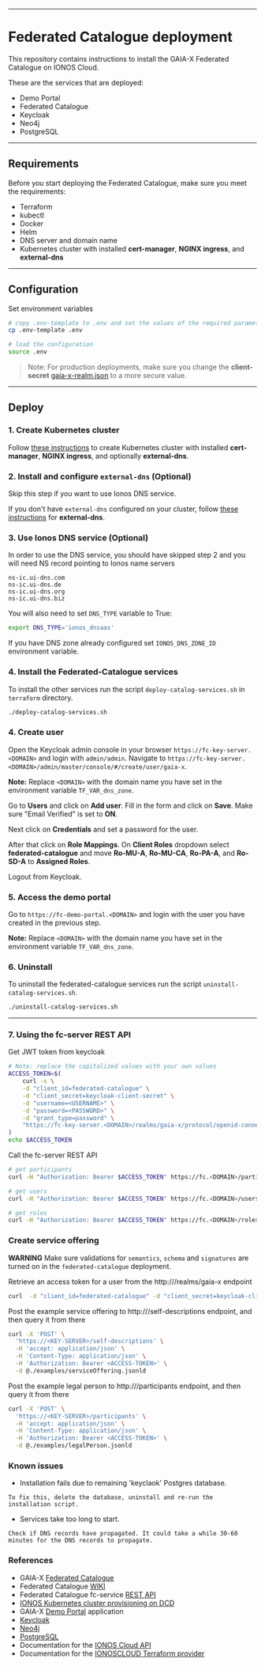 ***
# Federated Catalogue deployment

This repository contains instructions to install the GAIA-X Federated Catalogue on IONOS Cloud.

These are the services that are deployed:
- Demo Portal
- Federated Catalogue
- Keycloak
- Neo4j
- PostgreSQL
***

## Requirements

Before you start deploying the Federated Catalogue, make sure you meet the requirements:
- Terraform
- kubectl
- Docker
- Helm
- DNS server and domain name
- Kubernetes cluster with installed **cert-manager**, **NGINX ingress**, and **external-dns**

***

## Configuration
Set environment variables

```sh
# copy .env-template to .env and set the values of the required parameters
cp .env-template .env

# load the configuration
source .env
```
> Note: For production deployments, make sure you change the **client-secret** [gaia-x-realm.json](deployment/kind/keycloak/gaia-x-realm.json) to a more secure value.
***

## Deploy

### 1. Create Kubernetes cluster

Follow [these instructions](https://github.com/Digital-Ecosystems/ionos-kubernetes-cluster) to create Kubernetes cluster with installed **cert-manager**, **NGINX ingress**, and optionally **external-dns**.

### 2. Install and configure `external-dns` (Optional)

Skip this step if you want to use Ionos DNS service.

If you don't have `external-dns` configured on your cluster, follow [these instructions](https://github.com/Digital-Ecosystems/ionos-kubernetes-cluster) for **external-dns**.

### 3. Use Ionos DNS service (Optional)

In order to use the DNS service, you should have skipped step 2 and you will need NS record pointing to Ionos name servers

```
ns-ic.ui-dns.com
ns-ic.ui-dns.de
ns-ic.ui-dns.org
ns-ic.ui-dns.biz
```

You will also need to set ```DNS_TYPE``` variable to True:
```sh
export DNS_TYPE='ionos_dnsaas'
```
If you have DNS zone already configured set ```IONOS_DNS_ZONE_ID``` environment variable.

### 4. Install the Federated-Catalogue services

To install the other services run the script ```deploy-catalog-services.sh``` in ```terraform``` directory.

```sh
./deploy-catalog-services.sh
```

### 4. Create user

Open the Keycloak admin console in your browser ```https://fc-key-server.<DOMAIN>``` and login with ```admin/admin```. Navigate to ```https://fc-key-server.<DOMAIN>/admin/master/console/#/create/user/gaia-x```.

**Note:** Replace ```<DOMAIN>``` with the domain name you have set in the environment variable ```TF_VAR_dns_zone```.

Go to **Users** and click on **Add user**. Fill in the form and click on **Save**. Make sure "Email Verified" is set to **ON**.

Next click on **Credentials** and set a password for the user.

After that click on **Role Mappings**. On **Client Roles** dropdown select **federated-catalogue** and move **Ro-MU-A**, **Ro-MU-CA**, **Ro-PA-A**, and **Ro-SD-A** to **Assigned Roles**.

Logout from Keycloak.

### 5. Access the demo portal

Go to ```https://fc-demo-portal.<DOMAIN>``` and login with the user you have created in the previous step.

**Note:** Replace ```<DOMAIN>``` with the domain name you have set in the environment variable ```TF_VAR_dns_zone```.

### 6. Uninstall

To uninstall the federated-catalogue services run the script ```uninstall-catalog-services.sh```.

```sh
./uninstall-catalog-services.sh
```

***

### 7. Using the fc-server REST API

Get JWT token from keycloak
```sh
# Note: replace the capitalized values with your own values
ACCESS_TOKEN=$(
    curl -s \
    -d "client_id=federated-catalogue" \
    -d "client_secret=keycloak-client-secret" \
    -d "username=<USERNAME>" \
    -d "password=<PASSWORD>" \
    -d "grant_type=password" \
    "https://fc-key-server.<DOMAIN>/realms/gaia-x/protocol/openid-connect/token" | jq '.access_token' | tr -d '"'
)
echo $ACCESS_TOKEN
```

Call the fc-server REST API
```sh
# get participants
curl -H "Authorization: Bearer $ACCESS_TOKEN" https://fc.<DOMAIN>/participants

# get users
curl -H "Authorization: Bearer $ACCESS_TOKEN" https://fc.<DOMAIN>/users

# get roles
curl -H "Authorization: Bearer $ACCESS_TOKEN" https://fc.<DOMAIN>/roles
```

### Create service offering

**WARNING** Make sure validations for `semantics`, `schema` and `signatures` are turned on in the `federated-catalogue` deployment.

Retrieve an access token for a user from the http://<KEY-SERVER>/realms/gaia-x endpoint
```sh
curl  -d "client_id=federated-catalogue" -d "client_secret=keycloak-client-secret" -d "username=<USERNAME>" -d 'password=<PASSWORD>' -d "grant_type=password" "https://<KEY-SERVER>/realms/gaia-x/protocol/openid-connect/token"
```

Post the example service offering to http://<fc-server>/self-descriptions endpoint, and then query it from there
```sh
curl -X 'POST' \
  'https://<KEY-SERVER>/self-descriptions' \
  -H 'accept: application/json' \
  -H 'Content-Type: application/json' \
  -H 'Authorization: Bearer <ACCESS-TOKEN>' \
  -d @./examples/serviceOffering.jsonld
```

Post the example legal person to http://<fc-server>/participants endpoint, and then query it from there
```sh
curl -X 'POST' \
  'https://<KEY-SERVER>/participants' \
  -H 'accept: application/json' \
  -H 'Content-Type: application/json' \
  -H 'Authorization: Bearer <ACCESS-TOKEN>' \
  -d @./examples/legalPerson.jsonld
```

### Known issues

- Installation fails due to remaining 'keyclaok' Postgres database. 
```
To fix this, delete the database, uninstall and re-run the installation script.
```
- Services take too long to start. 
```
Check if DNS records have propagated. It could take a while 30-60 minutes for the DNS records to propagate.
```

### References

- GAIA-X [Federated Catalogue](https://gitlab.com/gaia-x/data-infrastructure-federation-services/cat/fc-service/-/tree/main/fc-service-server)  
- Federated Catalogue [WIKI](https://gitlab.com/gaia-x/data-infrastructure-federation-services/cat/fc-service/-/wikis/home)
- Federated Catalogue fc-service [REST API](https://gitlab.com/gaia-x/data-infrastructure-federation-services/cat/fc-service/-/blob/main/openapi/fc_openapi.yaml)
- [IONOS Kubernetes cluster provisioning on DCD](https://github.com/Digital-Ecosystems/ionos-kubernetes-cluster)  
- GAIA-X [Demo Portal](https://gitlab.com/gaia-x/data-infrastructure-federation-services/cat/fc-service/-/tree/main/demo-portal) application  
- [Keycloak](https://www.keycloak.org/)  
- [Neo4j](https://neo4j.com/)  
- [PostgreSQL](https://www.postgresql.org/)  
- Documentation for the [IONOS Cloud API](https://api.ionos.com/docs/)    
- Documentation for the [IONOSCLOUD Terraform provider](https://registry.terraform.io/providers/ionos-cloud/ionoscloud/latest/docs/)  
